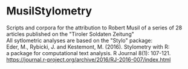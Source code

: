 # MusilStylometry
Scripts and corpora for the attribution to Robert Musil of a series of 28 articles published on the "Tiroler Soldaten Zeitung" <br />
All sytlometric analyses are based on the "Stylo" package: <br />
    Eder, M., Rybicki, J. and Kestemont, M. (2016). Stylometry with R: <br />
    a package for computational text analysis. R Journal 8(1): 107-121. <br />
    <https://journal.r-project.org/archive/2016/RJ-2016-007/index.html> <br />
